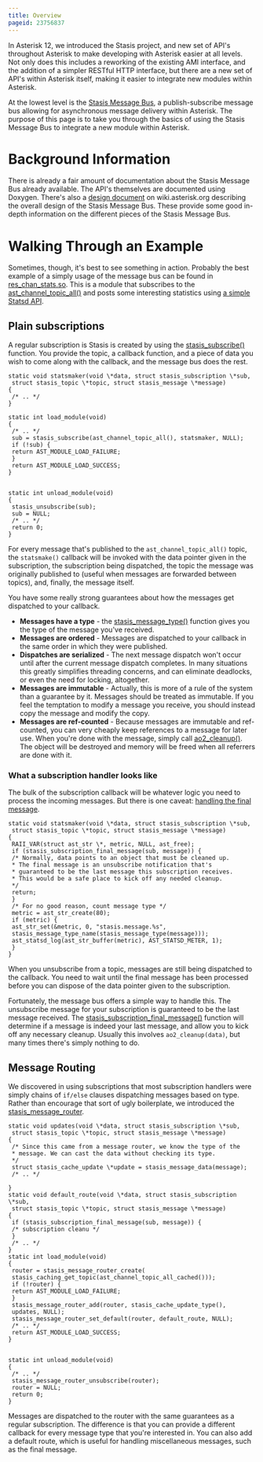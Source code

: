 ```yaml
---
title: Overview
pageid: 23756837
---
```


In Asterisk 12, we introduced the Stasis project, and new set of API's throughout Asterisk to make developing with Asterisk easier at all levels. Not only does this includes a reworking of the existing AMI interface, and the addition of a simpler RESTful HTTP interface, but there are a new set of API's within Asterisk itself, making it easier to integrate new modules within Asterisk.

At the lowest level is the [Stasis Message Bus](http://doxygen.asterisk.org/trunk/stasis.html), a publish-subscribe message bus allowing for asynchronous message delivery within Asterisk. The purpose of this page is to take you through the basics of using the Stasis Message Bus to integrate a new module within Asterisk.

Background Information
======================

There is already a fair amount of documentation about the Stasis Message Bus already available. The API's themselves are documented using Doxygen. There's also a [design document](/Development/Roadmap/Asterisk-12-Projects/Asterisk-12-API-Improvements/Stasis-Message-Bus) on wiki.asterisk.org describing the overall design of the Stasis Message Bus. These provide some good in-depth information on the different pieces of the Stasis Message Bus.

Walking Through an Example
==========================

Sometimes, though, it's best to see something in action. Probably the best example of a simply usage of the message bus can be found in [res_chan_stats.so](https://code.asterisk.org/code/browse/asterisk/trunk/res/res_chan_stats.c?hb=true). This is a module that subscribes to the [ast_channel_topic_all()](http://doxygen.asterisk.org/trunk/df/deb/group__StasisTopicsAndMessages.html#g34a3ac59fb8d0c49cbc2cb9b87261d31) and posts some interesting statistics using [a simple Statsd API](http://doxygen.asterisk.org/trunk/d4/d67/statsd_8h.html).

Plain subscriptions
-------------------

A regular subscription is Stasis is created by using the [stasis_subscribe()](http://doxygen.asterisk.org/trunk/dd/d79/stasis_8h.html#0f22205d00ef47310681da71d082017b) function. You provide the topic, a callback function, and a piece of data you wish to come along with the callback, and the message bus does the rest.

```
static void statsmaker(void \*data, struct stasis_subscription \*sub,
 struct stasis_topic \*topic, struct stasis_message \*message)
{
 /* .. */
}

static int load_module(void)
{
 /* .. */
 sub = stasis_subscribe(ast_channel_topic_all(), statsmaker, NULL);
 if (!sub) {
 return AST_MODULE_LOAD_FAILURE;
 }
 return AST_MODULE_LOAD_SUCCESS;
}


static int unload_module(void)
{
 stasis_unsubscribe(sub);
 sub = NULL;
 /* .. */
 return 0;
}

```

For every message that's published to the `ast_channel_topic_all()` topic, the `statsmake()` callback will be invoked with the data pointer given in the subscription, the subscription being dispatched, the topic the message was originally published to (useful when messages are forwarded between topics), and, finally, the message itself.

You have some really strong guarantees about how the messages get dispatched to your callback.

* **Messages have a type** - the [stasis_message_type()](http://doxygen.asterisk.org/trunk/d2/db9/stasis__message_8c.html#9356e8a29344ca4eac93088198ccff89) function gives you the type of the message you've received.
* **Messages are ordered** - Messages are dispatched to your callback in the same order in which they were published.
* **Dispatches are serialized** - The next message dispatch won't occur until after the current message dispatch completes. In many situations this greatly simplifies threading concerns, and can eliminate deadlocks, or even the need for locking, altogether.
* **Messages are immutable** - Actually, this is more of a rule of the system than a guarantee by it. Messages should be treated as immutable. If you feel the temptation to modify a message you receive, you should instead copy the message and modify the copy.
* **Messages are ref-counted** - Because messages are immutable and ref-counted, you can very cheaply keep references to a message for later use. When you're done with the message, simply call [ao2_cleanup()](http://doxygen.asterisk.org/trunk/d5/da5/astobj2_8h.html#6321ee982370c55ab3c24c72c562cbdd). The object will be destroyed and memory will be freed when all referrers are done with it.

### What a subscription handler looks like

The bulk of the subscription callback will be whatever logic you need to process the incoming messages. But there is one caveat: [handling the final message](/Development/Roadmap/Asterisk-12-Projects/Asterisk-12-API-Improvements/Stasis-Message-Bus/Using-the-Stasis-Message-Bus/Stasis-Subscriber-Shutdown-Problem).

```
static void statsmaker(void \*data, struct stasis_subscription \*sub,
 struct stasis_topic \*topic, struct stasis_message \*message)
{
 RAII_VAR(struct ast_str \*, metric, NULL, ast_free);
 if (stasis_subscription_final_message(sub, message)) {
 /* Normally, data points to an object that must be cleaned up.
 * The final message is an unsubscribe notification that's
 * guaranteed to be the last message this subscription receives.
 * This would be a safe place to kick off any needed cleanup.
 */
 return;
 }
 /* For no good reason, count message type */
 metric = ast_str_create(80);
 if (metric) {
 ast_str_set(&metric, 0, "stasis.message.%s",
 stasis_message_type_name(stasis_message_type(message)));
 ast_statsd_log(ast_str_buffer(metric), AST_STATSD_METER, 1);
 }
}

```

When you unsubscribe from a topic, messages are still being dispatched to the callback. You need to wait until the final message has been processed before you can dispose of the data pointer given to the subscription.

Fortunately, the message bus offers a simple way to handle this. The unsubscribe message for your subscription is guaranteed to be the last message received. The [stasis_subscription_final_message()](http://doxygen.asterisk.org/trunk/d0/df4/stasis_8c.html#839350445aaa51cedf31f6daec933ee0) function will determine if a message is indeed your last message, and allow you to kick off any necessary cleanup. Usually this involves `ao2_cleanup(data)`, but many times there's simply nothing to do.

Message Routing
---------------

We discovered in using subscriptions that most subscription handlers were simply chains of `if/else` clauses dispatching messages based on type. Rather than encourage that sort of ugly boilerplate, we introduced the [stasis_message_router](http://doxygen.asterisk.org/trunk/d4/d25/stasis__message__router_8h.html).

```
static void updates(void \*data, struct stasis_subscription \*sub,
 struct stasis_topic \*topic, struct stasis_message \*message)
{
 /* Since this came from a message router, we know the type of the
 * message. We can cast the data without checking its type.
 */
 struct stasis_cache_update \*update = stasis_message_data(message);
 /* .. */

}
static void default_route(void \*data, struct stasis_subscription \*sub,
 struct stasis_topic \*topic, struct stasis_message \*message)
{
 if (stasis_subscription_final_message(sub, message)) {
 /* subscription cleanu */
 }
 /* .. */
}
static int load_module(void)
{
 router = stasis_message_router_create(
 stasis_caching_get_topic(ast_channel_topic_all_cached()));
 if (!router) {
 return AST_MODULE_LOAD_FAILURE;
 }
 stasis_message_router_add(router, stasis_cache_update_type(),
 updates, NULL);
 stasis_message_router_set_default(router, default_route, NULL);
 /* .. */
 return AST_MODULE_LOAD_SUCCESS;
}


static int unload_module(void)
{
 /* .. */
 stasis_message_router_unsubscribe(router);
 router = NULL;
 return 0;
}

```

Messages are dispatched to the router with the same guarantees as a regular subscription. The difference is that you can provide a different callback for every message type that you're interested in. You can also add a default route, which is useful for handling miscellaneous messages, such as the final message.

